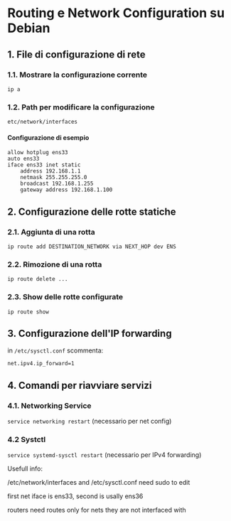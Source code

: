 # Routing e Network Configuration su Debian

## 1. File di configurazione di rete

### 1.1. Mostrare la configurazione corrente
` ip a `

### 1.2. Path per modificare la configurazione
` etc/network/interfaces `

#### Configurazione di esempio
``` interfaces
allow hotplug ens33
auto ens33
iface ens33 inet static
    address 192.168.1.1
    netmask 255.255.255.0
    broadcast 192.168.1.255
    gateway address 192.168.1.100
```

## 2. Configurazione delle rotte statiche

### 2.1. Aggiunta di una rotta
` ip route add DESTINATION_NETWORK via NEXT_HOP dev ENS `

### 2.2. Rimozione di una rotta
` ip route delete ... `

### 2.3. Show delle rotte configurate
` ip route show `

## 3. Configurazione dell'IP forwarding
in ` /etc/sysctl.conf ` scommenta:
```
net.ipv4.ip_forward=1
```

## 4. Comandi per riavviare servizi

### 4.1. Networking Service
` service networking restart ` (necessario per net config)

### 4.2 Systctl
` service systemd-sysctl restart ` (necessario per IPv4 forwarding)

Usefull info:

/etc/network/interfaces and /etc/sysctl.conf need sudo to edit

first net iface is ens33, second is usally ens36

routers need routes only for nets they are not interfaced with

